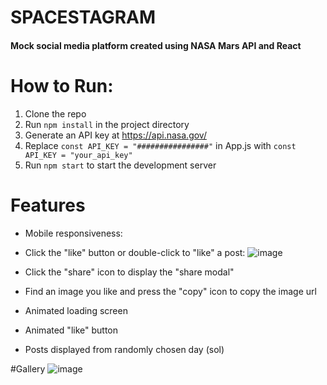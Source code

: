 # SPACESTAGRAM


#### Mock social media platform created using NASA Mars API and React


# How to Run:
1. Clone the repo
2. Run ```npm install``` in the project directory
3. Generate an API key at https://api.nasa.gov/
4. Replace ```const API_KEY = "################"``` in App.js with ```const API_KEY = "your_api_key"```
5. Run ```npm start``` to start the development server

# Features
- Mobile responsiveness:

- Click the "like" button or double-click to "like" a post: 
 ![image](https://user-images.githubusercontent.com/68773823/149471236-34205a8e-f87b-44ca-8a63-1860f916a719.png)


- Click the "share" icon to display the "share modal"
- Find an image you like and press the "copy" icon to copy the image url
- Animated loading screen
- Animated "like" button
- Posts displayed from randomly chosen day (sol)


#Gallery
![image](https://user-images.githubusercontent.com/68773823/149471122-1c174ef0-2551-4d99-b4cd-a280b7225894.png)
